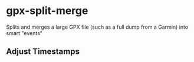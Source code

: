 gpx-split-merge
===============

Splits and merges a large GPX file (such as a full dump from a Garmin) into smart "events"

## 


## Adjust Timestamps